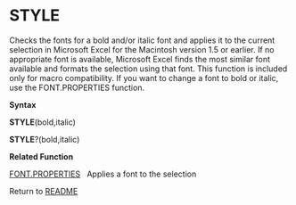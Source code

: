 # STYLE

Checks the fonts for a bold and/or italic font and applies it to the
current selection in Microsoft Excel for the Macintosh version 1.5 or
earlier. If no appropriate font is available, Microsoft Excel finds the
most similar font available and formats the selection using that font.
This function is included only for macro compatibility. If you want to
change a font to bold or italic, use the FONT.PROPERTIES function.

**Syntax**

**STYLE**(bold,italic)

**STYLE**?(bold,italic)

**Related Function**

[FONT.PROPERTIES](FONT.PROPERTIES.md)&nbsp;&nbsp;&nbsp;Applies a font to the selection



Return to [README](README.md)

